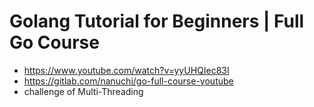 # Golang Tutorial for Beginners | Full Go Course

- https://www.youtube.com/watch?v=yyUHQIec83I
- https://gitlab.com/nanuchi/go-full-course-youtube
- challenge of Multi-Threading